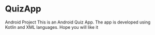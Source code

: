 # QuizApp
Android Project
This is an Android Quiz App. The app is developed using Kotlin and XML languages.
Hope you will like it
